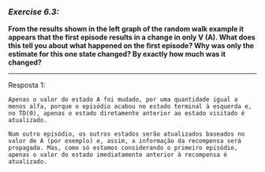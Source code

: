 ### *Exercise 6.3:*

**From the results shown in the left graph of the random walk example it appears that the first episode results in a change in only V (A). What does this tell you about what happened on the first episode? Why was only the estimate for this one state changed? By exactly how much was it changed?**

---
Resposta 1:

```
Apenas o valor do estado A foi mudado, por uma quantidade igual a menos alfa, porque o episódio acabou no estado terminal à esquerda e, no TD(0), apenas o estado diretamente anterior ao estado visitado é atualizado.

Num outro episódio, os outros estados serão atualizados baseados no valor de A (por exemplo) e, assim, a informação da recompensa será propagada. Mas, como só estamos considerando o primeiro episódio, apenas o valor do estado imediatamente anterior à recompensa é atualizado.
```
